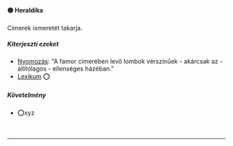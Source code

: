 #### 🟡 Heraldika

Címerek ismeretét takarja.

##### Kiterjeszti ezeket

- [Nyomozás](../kepzettsegek.vilagi/nyomozas.md): "A famor címerében levő lombok vérszínűek - akárcsak az - állítólagos - ellenséges házéban."
- [Lexikum](../kepzettsegek.tudomanyos/lexikum.md) ⭕

##### Követelmény
- ⭕xyz

<br />

---
